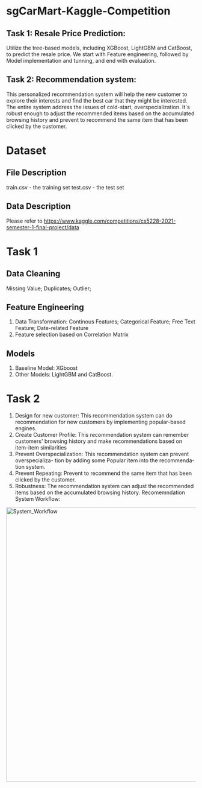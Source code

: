 # sgCarMart-Kaggle-Competition
## Task 1: Resale Price Prediction:
Utilize the tree-based models, including XGBoost, LightGBM and CatBoost, to predict the resale price. We start with Feature engineering, followed by Model implementation and tunning, and end with evaluation.
## Task 2: Recommendation system: 
This personalized recommendation system will help the new customer to explore their interests and find the best car that they might be interested.
The entire system address the issues of cold-start, overspecialization. It`s robust enough to adjust the recommended items based on the accumulated browsing history and prevent to recommend the same item that has been clicked by the customer.

# Dataset
## File Description
train.csv - the training set
test.csv - the test set

## Data Description 
Please refer to https://www.kaggle.com/competitions/cs5228-2021-semester-1-final-project/data

# Task 1
## Data Cleaning 
Missing Value; Duplicates; Outlier; 
## Feature Engineering
1. Data Transformation: Continous Features; Categorical Feature; Free Text Feature; Date-related Feature
2. Feature selection based on Correlation Matrix 
## Models
1. Baseline Model: XGboost
2. Other Models: LightGBM and CatBoost.

# Task 2 
1. Design for new customer: This recommendation system can do recommendation for new customers by implementing popular-based engines.
2. Create Customer Profile: This recommendation system can remember customers' browsing history and make recommendations based on item-item similarities
3. Prevent Overspecialization: This recommendation system can prevent overspecializa- tion by adding some Popular item into the recommenda- tion system.
4. Prevent Repeating: Prevent to recommend the same item that has been clicked by the customer.
5. Robustness: The recommendation system can adjust the recommended items based on the accumulated browsing history.
Recomemndation System Workflow: 
<img width="728" alt="System_Workflow" src="https://github.com/yichenCY/sgCarMart-Kaggle-Competition/assets/87318317/9462a1f4-5337-45f0-a877-91ba30dd06ea">
